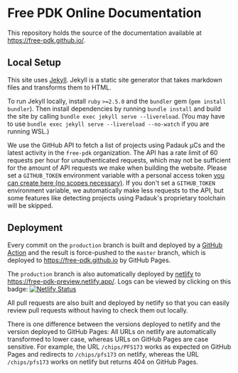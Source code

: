 # Free PDK Online Documentation

This repository holds the source of the documentation available at https://free-pdk.github.io/.

## Local Setup

This site uses [Jekyll](https://jekyllrb.com/).
Jekyll is a static site generator that takes markdown files and transforms them to HTML.

To run Jekyll locally, install `ruby` `>=2.5.0` and the `bundler` gem (`gem install bundler`).
Then install dependencies by running `bundle install` and build the site by calling `bundle exec jekyll serve --livereload`. (You may have to use `bundle exec jekyll serve --livereload --no-watch` if you are running WSL.)

We use the GitHub API to fetch a list of projects using Padauk µCs and the latest activity in the `free-pdk` organization.
The API has a rate limit of 60 requests per hour for unauthenticated requests, which may not be sufficient for the amount of API requests we make when building the website.
Please set a `GITHUB_TOKEN` environment variable with a personal access token [you can create here (no scopes necessary)](https://github.com/settings/tokens).
If you don't set a `GITHUB_TOKEN` environment variable, we automatically make less requests to the API, but some features like detecting projects using Padauk's proprietary toolchain will be skipped.

## Deployment

Every commit on the `production` branch is built and deployed by a [GitHub Action](https://github.com/free-pdk/free-pdk.github.io/actions) and the result is force-pushed to the `master` branch, which is deployed to https://free-pdk.github.io by GitHub Pages.

The `production` branch is also automatically deployed by [netlify](https://www.netlify.com/) to https://free-pdk-preview.netlify.app/.
Logs can be viewed by clicking on this badge: [![Netlify Status](https://api.netlify.com/api/v1/badges/d2729f79-e836-460b-a65f-7199eb8f3b97/deploy-status)](https://app.netlify.com/sites/free-pdk-preview/deploys)

All pull requests are also built and deployed by netlify so that you can easily review pull requests without having to check them out locally.

There is one difference between the versions deployed to netlify and the version deployed to GitHub Pages: All URLs on netlify are automatically transformed to lower case, whereas URLs on GitHub Pages are case sensitive. For example, the URL `/chips/PFS173` works as expected on GitHub Pages and redirects to `/chips/pfs173` on netlify, whereas the URL `/chips/pfs173` works on netlify but returns 404 on GitHub Pages.